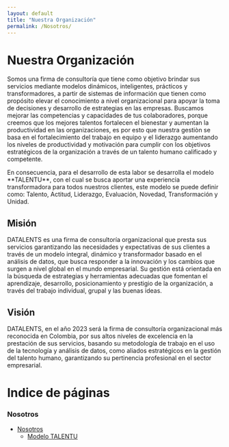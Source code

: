 ```yaml
---
layout: default
title: "Nuestra Organización"
permalink: /Nosotros/
---
```


# Nuestra Organización

<p styles="text-align:justify;">
Somos una firma de consultoría  que tiene como objetivo brindar sus servicios mediante modelos dinámicos, inteligentes, prácticos y transformadores, a partir de sistemas de información que tienen como propósito elevar el conocimiento a nivel organizacional para apoyar la toma de decisiones y desarrollo de estrategias en las empresas. Buscamos mejorar las competencias y capacidades de tus colaboradores, porque creemos que los mejores talentos fortalecen el bienestar y aumentan la productividad en las organizaciones, es por esto que nuestra gestiòn se basa en el fortalecimiento del  trabajo en equipo y el liderazgo aumentando los niveles de productividad y motivación para cumplir con los objetivos estratégicos de la organización a través de un talento humano calificado y competente.
</p>

<p styles="text-align:justify;">
En consecuencia, para el desarrollo de esta labor se desarrolla el modelo **TALENTU**, con el cual se busca aportar una experiencia transformadora para todos nuestros clientes, este modelo se puede definir como: Talento, Actitud, Liderazgo, Evaluación, Novedad, Transformación y Unidad.
</p>

## Misión

<p styles="text-align:justify;">
DATALENTS es una firma de consultoría organizacional que presta sus servicios garantizando las necesidades y expectativas de sus clientes a través de un modelo integral, dinámico y transformador basado en el análisis de datos, que busca responder a la innovación y los cambios que surgen a nivel global en el mundo empresarial. Su gestión está orientada en la búsqueda de estrategias y herramientas adecuadas que fomentan el aprendizaje, desarrollo, posicionamiento y prestigio de la organización, a través del trabajo individual, grupal y las buenas ideas.
</p>

## Visión

<p styles="text-align:justify;">
DATALENTS, en el año 2023 será la firma de consultoría organizacional más reconocida en Colombia, por sus altos niveles de excelencia en la prestación de sus servicios, basando su metodología de trabajo en el uso de la tecnología y análisis de datos, como aliados estratégicos en la gestión del talento humano, garantizando su pertinencia profesional en el sector empresarial.
</p>

# Indice de páginas

### Nosotros
* [Nosotros](/Nosotros/)
  * [Modelo TALENTU](/Nosotros/TALENTU/)
